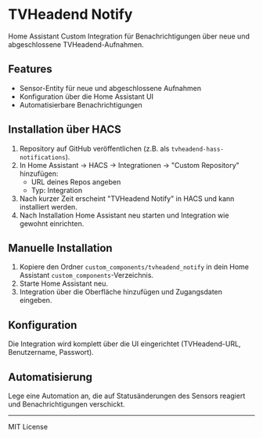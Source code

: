 # TVHeadend Notify

Home Assistant Custom Integration für Benachrichtigungen über neue und abgeschlossene TVHeadend-Aufnahmen.

## Features
- Sensor-Entity für neue und abgeschlossene Aufnahmen
- Konfiguration über die Home Assistant UI
- Automatisierbare Benachrichtigungen

## Installation über HACS

1. Repository auf GitHub veröffentlichen (z.B. als `tvheadend-hass-notifications`).
2. In Home Assistant → HACS → Integrationen → "Custom Repository" hinzufügen:
   - URL deines Repos angeben
   - Typ: Integration
3. Nach kurzer Zeit erscheint "TVHeadend Notify" in HACS und kann installiert werden.
4. Nach Installation Home Assistant neu starten und Integration wie gewohnt einrichten.

## Manuelle Installation

1. Kopiere den Ordner `custom_components/tvheadend_notify` in dein Home Assistant `custom_components`-Verzeichnis.
2. Starte Home Assistant neu.
3. Integration über die Oberfläche hinzufügen und Zugangsdaten eingeben.

## Konfiguration
Die Integration wird komplett über die UI eingerichtet (TVHeadend-URL, Benutzername, Passwort).

## Automatisierung
Lege eine Automation an, die auf Statusänderungen des Sensors reagiert und Benachrichtigungen verschickt.

---

MIT License 